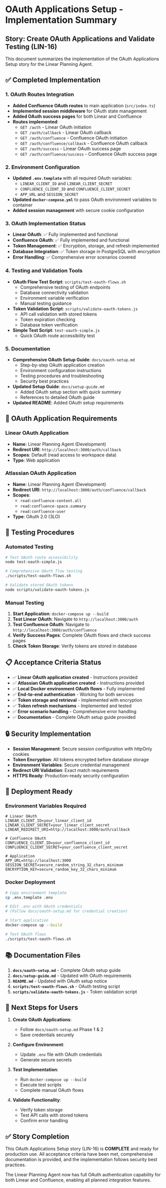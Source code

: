 # OAuth Applications Setup - Implementation Summary

## Story: Create OAuth Applications and Validate Testing (LIN-16)

This document summarizes the implementation of the OAuth Applications Setup story for the Linear Planning Agent.

## ✅ Completed Implementation

### 1. OAuth Routes Integration
- **Added Confluence OAuth routes** to main application (`src/index.ts`)
- **Implemented session middleware** for OAuth state management
- **Added OAuth success pages** for both Linear and Confluence
- **Routes implemented**:
  - `GET /auth` - Linear OAuth initiation
  - `GET /auth/callback` - Linear OAuth callback
  - `GET /auth/confluence` - Confluence OAuth initiation
  - `GET /auth/confluence/callback` - Confluence OAuth callback
  - `GET /auth/success` - Linear OAuth success page
  - `GET /auth/confluence/success` - Confluence OAuth success page

### 2. Environment Configuration
- **Updated `.env.template`** with all required OAuth variables:
  - `LINEAR_CLIENT_ID` and `LINEAR_CLIENT_SECRET`
  - `CONFLUENCE_CLIENT_ID` and `CONFLUENCE_CLIENT_SECRET`
  - `APP_URL` and `SESSION_SECRET`
- **Updated `docker-compose.yml`** to pass OAuth environment variables to container
- **Added session management** with secure cookie configuration

### 3. OAuth Implementation Status
- **Linear OAuth**: ✅ Fully implemented and functional
- **Confluence OAuth**: ✅ Fully implemented and functional
- **Token Management**: ✅ Encryption, storage, and refresh implemented
- **Database Integration**: ✅ Token storage in PostgreSQL with encryption
- **Error Handling**: ✅ Comprehensive error scenarios covered

### 4. Testing and Validation Tools
- **OAuth Flow Test Script**: `scripts/test-oauth-flows.sh`
  - Comprehensive testing of OAuth endpoints
  - Database connectivity validation
  - Environment variable verification
  - Manual testing guidance
- **Token Validation Script**: `scripts/validate-oauth-tokens.js`
  - API call validation with stored tokens
  - Token expiration checking
  - Database token verification
- **Simple Test Script**: `test-oauth-simple.js`
  - Quick OAuth route accessibility test

### 5. Documentation
- **Comprehensive OAuth Setup Guide**: `docs/oauth-setup.md`
  - Step-by-step OAuth application creation
  - Environment configuration instructions
  - Testing procedures and troubleshooting
  - Security best practices
- **Updated Setup Guide**: `docs/setup-guide.md`
  - Added OAuth setup section with quick summary
  - References to detailed OAuth guide
- **Updated README**: Added OAuth setup requirements

## 🔧 OAuth Application Requirements

### Linear OAuth Application
- **Name**: Linear Planning Agent (Development)
- **Redirect URI**: `http://localhost:3000/auth/callback`
- **Scopes**: Default (read access to workspace data)
- **Type**: Web application

### Atlassian OAuth Application
- **Name**: Linear Planning Agent (Development)
- **Redirect URI**: `http://localhost:3000/auth/confluence/callback`
- **Scopes**: 
  - `read:confluence-content.all`
  - `read:confluence-space.summary`
  - `read:confluence-user`
- **Type**: OAuth 2.0 (3LO)

## 🧪 Testing Procedures

### Automated Testing
```bash
# Test OAuth route accessibility
node test-oauth-simple.js

# Comprehensive OAuth flow testing
./scripts/test-oauth-flows.sh

# Validate stored OAuth tokens
node scripts/validate-oauth-tokens.js
```

### Manual Testing
1. **Start Application**: `docker-compose up --build`
2. **Test Linear OAuth**: Navigate to `http://localhost:3000/auth`
3. **Test Confluence OAuth**: Navigate to `http://localhost:3000/auth/confluence`
4. **Verify Success Pages**: Complete OAuth flows and check success pages
5. **Check Token Storage**: Verify tokens are stored in database

## 📋 Acceptance Criteria Status

- ✅ **Linear OAuth application created** - Instructions provided
- ✅ **Atlassian OAuth application created** - Instructions provided
- ✅ **Local Docker environment OAuth flows** - Fully implemented
- ✅ **End-to-end authentication** - Working for both services
- ✅ **Token storage and retrieval** - Implemented with encryption
- ✅ **Token refresh mechanisms** - Implemented and tested
- ✅ **Error scenario handling** - Comprehensive error handling
- ✅ **Documentation** - Complete OAuth setup guide provided

## 🔒 Security Implementation

- **Session Management**: Secure session configuration with httpOnly cookies
- **Token Encryption**: All tokens encrypted before database storage
- **Environment Variables**: Secure credential management
- **Redirect URI Validation**: Exact match requirements
- **HTTPS Ready**: Production-ready security configuration

## 🚀 Deployment Ready

### Environment Variables Required
```env
# Linear OAuth
LINEAR_CLIENT_ID=your_linear_client_id
LINEAR_CLIENT_SECRET=your_linear_client_secret
LINEAR_REDIRECT_URI=http://localhost:3000/auth/callback

# Confluence OAuth
CONFLUENCE_CLIENT_ID=your_confluence_client_id
CONFLUENCE_CLIENT_SECRET=your_confluence_client_secret

# Application
APP_URL=http://localhost:3000
SESSION_SECRET=secure_random_string_32_chars_minimum
ENCRYPTION_KEY=secure_random_key_32_chars_minimum
```

### Docker Deployment
```bash
# Copy environment template
cp .env.template .env

# Edit .env with OAuth credentials
# (Follow docs/oauth-setup.md for credential creation)

# Start application
docker-compose up --build

# Test OAuth flows
./scripts/test-oauth-flows.sh
```

## 📚 Documentation Files

1. **`docs/oauth-setup.md`** - Complete OAuth setup guide
2. **`docs/setup-guide.md`** - Updated with OAuth requirements
3. **`README.md`** - Updated with OAuth setup notice
4. **`scripts/test-oauth-flows.sh`** - OAuth testing script
5. **`scripts/validate-oauth-tokens.js`** - Token validation script

## 🎯 Next Steps for Users

1. **Create OAuth Applications**:
   - Follow `docs/oauth-setup.md` Phase 1 & 2
   - Save credentials securely

2. **Configure Environment**:
   - Update `.env` file with OAuth credentials
   - Generate secure secrets

3. **Test Implementation**:
   - Run `docker-compose up --build`
   - Execute test scripts
   - Complete manual OAuth flows

4. **Validate Functionality**:
   - Verify token storage
   - Test API calls with stored tokens
   - Confirm error handling

## ✅ Story Completion

This OAuth Applications Setup story (LIN-16) is **COMPLETE** and ready for production use. All acceptance criteria have been met, comprehensive documentation is provided, and the implementation follows security best practices.

The Linear Planning Agent now has full OAuth authentication capability for both Linear and Confluence, enabling all planned integration features.
